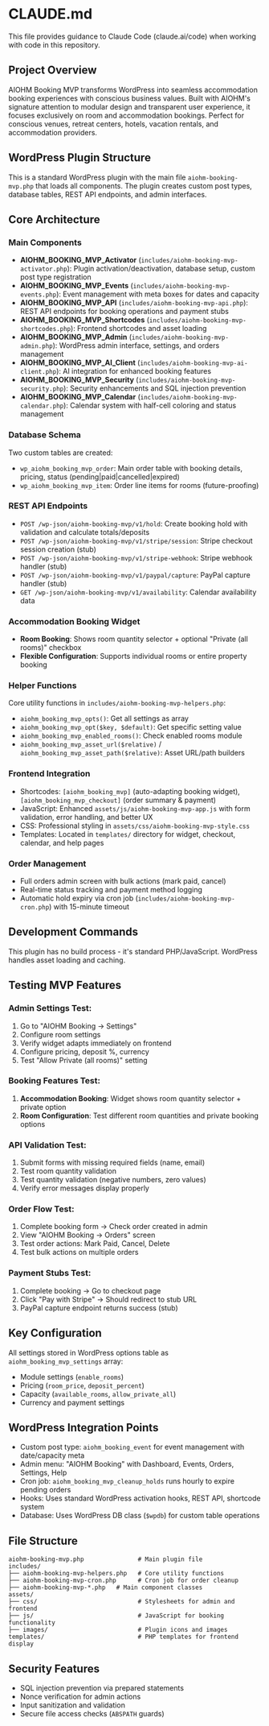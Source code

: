 # CLAUDE.md

This file provides guidance to Claude Code (claude.ai/code) when working with code in this repository.

## Project Overview
AIOHM Booking MVP transforms WordPress into seamless accommodation booking experiences with conscious business values. Built with AIOHM's signature attention to modular design and transparent user experience, it focuses exclusively on room and accommodation bookings. Perfect for conscious venues, retreat centers, hotels, vacation rentals, and accommodation providers.

## WordPress Plugin Structure
This is a standard WordPress plugin with the main file `aiohm-booking-mvp.php` that loads all components. The plugin creates custom post types, database tables, REST API endpoints, and admin interfaces.

## Core Architecture

### Main Components
- **AIOHM_BOOKING_MVP_Activator** (`includes/aiohm-booking-mvp-activator.php`): Plugin activation/deactivation, database setup, custom post type registration
- **AIOHM_BOOKING_MVP_Events** (`includes/aiohm-booking-mvp-events.php`): Event management with meta boxes for dates and capacity
- **AIOHM_BOOKING_MVP_API** (`includes/aiohm-booking-mvp-api.php`): REST API endpoints for booking operations and payment stubs
- **AIOHM_BOOKING_MVP_Shortcodes** (`includes/aiohm-booking-mvp-shortcodes.php`): Frontend shortcodes and asset loading
- **AIOHM_BOOKING_MVP_Admin** (`includes/aiohm-booking-mvp-admin.php`): WordPress admin interface, settings, and orders management
- **AIOHM_BOOKING_MVP_AI_Client** (`includes/aiohm-booking-mvp-ai-client.php`): AI integration for enhanced booking features
- **AIOHM_BOOKING_MVP_Security** (`includes/aiohm-booking-mvp-security.php`): Security enhancements and SQL injection prevention
- **AIOHM_BOOKING_MVP_Calendar** (`includes/aiohm-booking-mvp-calendar.php`): Calendar system with half-cell coloring and status management

### Database Schema
Two custom tables are created:
- `wp_aiohm_booking_mvp_order`: Main order table with booking details, pricing, status (pending|paid|cancelled|expired)
- `wp_aiohm_booking_mvp_item`: Order line items for rooms (future-proofing)

### REST API Endpoints
- `POST /wp-json/aiohm-booking-mvp/v1/hold`: Create booking hold with validation and calculate totals/deposits
- `POST /wp-json/aiohm-booking-mvp/v1/stripe/session`: Stripe checkout session creation (stub)
- `POST /wp-json/aiohm-booking-mvp/v1/stripe-webhook`: Stripe webhook handler (stub)
- `POST /wp-json/aiohm-booking-mvp/v1/paypal/capture`: PayPal capture handler (stub)
- `GET /wp-json/aiohm-booking-mvp/v1/availability`: Calendar availability data

### Accommodation Booking Widget
- **Room Booking**: Shows room quantity selector + optional "Private (all rooms)" checkbox
- **Flexible Configuration**: Supports individual rooms or entire property booking

### Helper Functions
Core utility functions in `includes/aiohm-booking-mvp-helpers.php`:
- `aiohm_booking_mvp_opts()`: Get all settings as array
- `aiohm_booking_mvp_opt($key, $default)`: Get specific setting value
- `aiohm_booking_mvp_enabled_rooms()`: Check enabled rooms module
- `aiohm_booking_mvp_asset_url($relative)` / `aiohm_booking_mvp_asset_path($relative)`: Asset URL/path builders

### Frontend Integration
- Shortcodes: `[aiohm_booking_mvp]` (auto-adapting booking widget), `[aiohm_booking_mvp_checkout]` (order summary & payment)
- JavaScript: Enhanced `assets/js/aiohm-booking-mvp-app.js` with form validation, error handling, and better UX
- CSS: Professional styling in `assets/css/aiohm-booking-mvp-style.css`
- Templates: Located in `templates/` directory for widget, checkout, calendar, and help pages

### Order Management
- Full orders admin screen with bulk actions (mark paid, cancel)
- Real-time status tracking and payment method logging
- Automatic hold expiry via cron job (`includes/aiohm-booking-mvp-cron.php`) with 15-minute timeout

## Development Commands
This plugin has no build process - it's standard PHP/JavaScript. WordPress handles asset loading and caching.

## Testing MVP Features

### Admin Settings Test:
1. Go to "AIOHM Booking → Settings"
2. Configure room settings
3. Verify widget adapts immediately on frontend
4. Configure pricing, deposit %, currency
5. Test "Allow Private (all rooms)" setting

### Booking Features Test:
1. **Accommodation Booking**: Widget shows room quantity selector + private option
2. **Room Configuration**: Test different room quantities and private booking options

### API Validation Test:
1. Submit forms with missing required fields (name, email)
2. Test room quantity validation
3. Test quantity validation (negative numbers, zero values)
4. Verify error messages display properly

### Order Flow Test:
1. Complete booking form → Check order created in admin
2. View "AIOHM Booking → Orders" screen
3. Test order actions: Mark Paid, Cancel, Delete
4. Test bulk actions on multiple orders

### Payment Stubs Test:
1. Complete booking → Go to checkout page
2. Click "Pay with Stripe" → Should redirect to stub URL
3. PayPal capture endpoint returns success (stub)

## Key Configuration
All settings stored in WordPress options table as `aiohm_booking_mvp_settings` array:
- Module settings (`enable_rooms`)
- Pricing (`room_price`, `deposit_percent`)
- Capacity (`available_rooms`, `allow_private_all`)
- Currency and payment settings

## WordPress Integration Points
- Custom post type: `aiohm_booking_event` for event management with date/capacity meta
- Admin menu: "AIOHM Booking" with Dashboard, Events, Orders, Settings, Help
- Cron job: `aiohm_booking_mvp_cleanup_holds` runs hourly to expire pending orders
- Hooks: Uses standard WordPress activation hooks, REST API, shortcode system
- Database: Uses WordPress DB class (`$wpdb`) for custom table operations

## File Structure
```
aiohm-booking-mvp.php               # Main plugin file
includes/
├── aiohm-booking-mvp-helpers.php   # Core utility functions
├── aiohm-booking-mvp-cron.php      # Cron job for order cleanup
├── aiohm-booking-mvp-*.php   # Main component classes
assets/
├── css/                            # Stylesheets for admin and frontend
├── js/                             # JavaScript for booking functionality
├── images/                         # Plugin icons and images
templates/                          # PHP templates for frontend display
```

## Security Features
- SQL injection prevention via prepared statements
- Nonce verification for admin actions
- Input sanitization and validation
- Secure file access checks (`ABSPATH` guards)